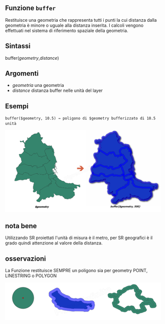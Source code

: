 ## Funzione `buffer`

Restituisce una geometria che rappresenta tutti i punti la cui distanza dalla geometria è minore o uguale alla distanza inserita. I calcoli vengono effettuati nel sistema di riferimento spaziale della geometria.

## Sintassi

buffer(*geometry*,*distance*)

## Argomenti

* *geometria* una geometria
* *distance* distanza buffer nelle unità del layer

## Esempi

`buffer($geometry, 10.5) → poligono di $geometry bufferizzato di 10.5 unità`

![](/img/geometria/buffer/buffer1.png)

## nota bene

Utilizzando SR proiettati l'unità di misura è il metro, per SR geografici è il grado quindi attenzione al valore della distanza.

## osservazioni

La Funzione restituisce SEMPRE un poligono sia per geometry POINT, LINESTRING o POLYGON

![](/img/geometria/buffer/buffer2.png)
